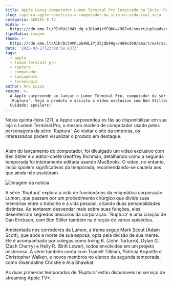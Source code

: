 ```yaml
---
title: Apple Lança Computador Lumon Terminal Pro Inspirado na Série 'Ruptura'
slug: ruptura-apple-construiu-o-computador-da-srie-na-vida-real-veja
categoria: SÉRIES E TV
midia: >-
  https://cdn.ome.lt/PIrRUiJd4Y_dg_eJ8iudjrfFQbU=/987x0/smart/uploads/conteudo/fotos/Design_sem_nome_-_2025-03-27T191508.260.png
tipoMidia: imagem
thumb: >-
  https://cdn.ome.lt/A1brDil9VFLpb4WLiPj33jQbFHg=/480x360/smart/extras/conteudos/Design_sem_nome_-_2025-03-27T191508.260.png
data: '2025-03-27T23:09:59.837Z'
tags:
  - apple
  - lumon terminal pro
  - ruptura
  - computador
  - lançamento
  - tecnologia
author: Ana Luiza
resumo: >-
  A Apple surpreende ao lançar o Lumon Terminal Pro, computador da série
  'Ruptura'. Veja o produto e assista a vídeo exclusivo com Ben Stiller.
  Cuidado: spoilers!
---
```


Nesta quinta-feira (27), a Apple surpreendeu os fãs ao disponibilizar em sua loja o Lumon Terminal Pro, o mesmo modelo de computador usado pelos personagens da série 'Ruptura'. Ao visitar o site da empresa, os interessados podem visualizar o produto em destaque.

![Imagem da notícia](data:image/png;base64,iVBORw0KGgoAAAANSUhEUgAAAAEAAAABCAQAAAC1HAwCAAAAC0lEQVR42mNkYAAAAAYAAjCB0C8AAAAASUVORK5CYII=)

Além do lançamento do computador, foi divulgado um vídeo exclusivo com Ben Stiller e o editor-chefe Geoffrey Richman, detalhando como a segunda temporada foi inteiramente editada usando MacBooks. O vídeo, no entanto, inclui spoilers significativos da temporada, recomendando-se cautela aos que ainda não assistiram.

![Imagem da notícia](https://cdn.ome.lt/static/omelete/img/loading.svg)

A série 'Ruptura' explora a vida de funcionários da enigmática corporação Lumon, que passam por um procedimento cirúrgico que divide suas memórias entre o trabalho e a vida pessoal, criando duas personalidades distintas. Ao tentarem desvendar mais sobre suas funções, eles desenterram segredos obscuros da corporação. 'Ruptura' é uma criação de Dan Erickson, com Ben Stiller também na direção de vários episódios.

Ambientada nos corredores da Lumon, a trama segue Mark Scout (Adam Scott), que após a morte de sua esposa, opta pela divisão de sua mente. Ele é acompanhado por colegas como Irving B. (John Turturro), Dylan G. (Zach Cherry) e Helly R. (Britt Lower), todos envolvidos em um projeto misterioso. A série também conta com Tramell Tillman, Patricia Arquette e Christopher Walken, e novos membros no elenco da segunda temporada, como Gwendoline Christie e Alia Shawkat.

As duas primeiras temporadas de 'Ruptura' estão disponíveis no serviço de streaming Apple TV+.
